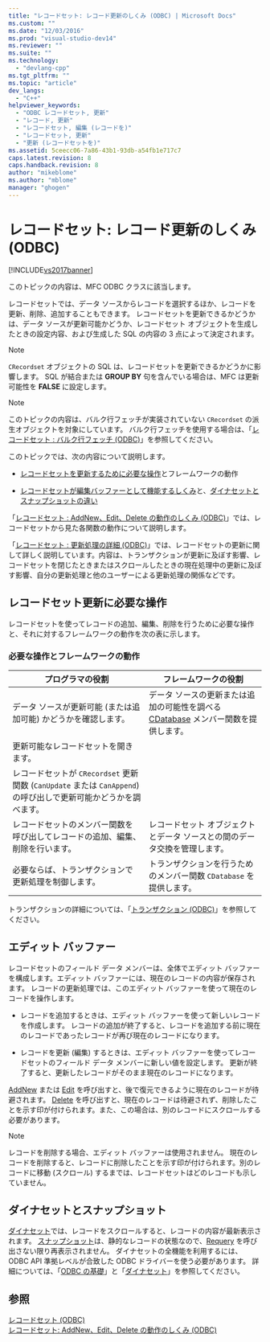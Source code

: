 ```yaml
---
title: "レコードセット: レコード更新のしくみ (ODBC) | Microsoft Docs"
ms.custom: ""
ms.date: "12/03/2016"
ms.prod: "visual-studio-dev14"
ms.reviewer: ""
ms.suite: ""
ms.technology: 
  - "devlang-cpp"
ms.tgt_pltfrm: ""
ms.topic: "article"
dev_langs: 
  - "C++"
helpviewer_keywords: 
  - "ODBC レコードセット, 更新"
  - "レコード, 更新"
  - "レコードセット, 編集 (レコードを)"
  - "レコードセット, 更新"
  - "更新 (レコードセットを)"
ms.assetid: 5ceecc06-7a86-43b1-93db-a54fb1e717c7
caps.latest.revision: 8
caps.handback.revision: 8
author: "mikeblome"
ms.author: "mblome"
manager: "ghogen"
---
```

# レコードセット: レコード更新のしくみ (ODBC)
[!INCLUDE[vs2017banner](../../assembler/inline/includes/vs2017banner.md)]

このトピックの内容は、MFC ODBC クラスに該当します。  
  
 レコードセットでは、データ ソースからレコードを選択するほか、レコードを更新、削除、追加することもできます。  レコードセットを更新できるかどうかは、データ ソースが更新可能かどうか、レコードセット オブジェクトを生成したときの設定内容、および生成した SQL の内容の 3 点によって決定されます。  
  
> [!NOTE]
>  `CRecordset` オブジェクトの SQL は、レコードセットを更新できるかどうかに影響します。  SQL が結合または **GROUP BY** 句を含んでいる場合は、MFC は更新可能性を **FALSE** に設定します。  
  
> [!NOTE]
>  このトピックの内容は、バルク行フェッチが実装されていない `CRecordset` の派生オブジェクトを対象にしています。  バルク行フェッチを使用する場合は、「[レコードセット : バルク行フェッチ \(ODBC\)](../Topic/Recordset:%20Fetching%20Records%20in%20Bulk%20\(ODBC\).md)」を参照してください。  
  
 このトピックでは、次の内容について説明します。  
  
-   [レコードセットを更新するために必要な操作](#_core_your_role_in_recordset_updating)とフレームワークの動作  
  
-   [レコードセットが編集バッファーとして機能するしくみ](#_core_the_edit_buffer)と、[ダイナセットとスナップショットの違い](#_core_dynasets_and_snapshots)  
  
 「[レコードセット : AddNew、Edit、Delete の動作のしくみ \(ODBC\)](../../data/odbc/recordset-how-addnew-edit-and-delete-work-odbc.md)」では、レコードセットから見た各関数の動作について説明します。  
  
 「[レコードセット : 更新処理の詳細 \(ODBC\)](../../data/odbc/recordset-more-about-updates-odbc.md)」では、レコードセットの更新に関して詳しく説明しています。内容は、トランザクションが更新に及ぼす影響、レコードセットを閉じたときまたはスクロールしたときの現在処理中の更新に及ぼす影響、自分の更新処理と他のユーザーによる更新処理の関係などです。  
  
##  <a name="_core_your_role_in_recordset_updating"></a> レコードセット更新に必要な操作  
 レコードセットを使ってレコードの追加、編集、削除を行うために必要な操作と、それに対するフレームワークの動作を次の表に示します。  
  
### 必要な操作とフレームワークの動作  
  
|プログラマの役割|フレームワークの役割|  
|--------------|----------------|  
|データ ソースが更新可能 \(または追加可能\) かどうかを確認します。|データ ソースの更新または追加の可能性を調べる [CDatabase](../../mfc/reference/cdatabase-class.md) メンバー関数を提供します。|  
|更新可能なレコードセットを開きます。||  
|レコードセットが `CRecordset` 更新関数 \(`CanUpdate` または `CanAppend`\) の呼び出しで更新可能かどうかを調べます。||  
|レコードセットのメンバー関数を呼び出してレコードの追加、編集、削除を行います。|レコードセット オブジェクトとデータ ソースとの間のデータ交換を管理します。|  
|必要ならば、トランザクションで更新処理を制御します。|トランザクションを行うためのメンバー関数 `CDatabase` を提供します。|  
  
 トランザクションの詳細については、「[トランザクション \(ODBC\)](../../data/odbc/transaction-odbc.md)」を参照してください。  
  
##  <a name="_core_the_edit_buffer"></a> エディット バッファー  
 レコードセットのフィールド データ メンバーは、全体でエディット バッファーを構成します。エディット バッファーには、現在のレコードの内容が保存されます。  レコードの更新処理では、このエディット バッファーを使って現在のレコードを操作します。  
  
-   レコードを追加するときは、エディット バッファーを使って新しいレコードを作成します。  レコードの追加が終了すると、レコードを追加する前に現在のレコードであったレコードが再び現在のレコードになります。  
  
-   レコードを更新 \(編集\) するときは、エディット バッファーを使ってレコードセットのフィールド データ メンバーに新しい値を設定します。  更新が終了すると、更新したレコードがそのまま現在のレコードになります。  
  
 [AddNew](../Topic/CRecordset::AddNew.md) または [Edit](../Topic/CRecordset::Edit.md) を呼び出すと、後で復元できるように現在のレコードが待避されます。  [Delete](../Topic/CRecordset::Delete.md) を呼び出すと、現在のレコードは待避されず、削除したことを示す印が付けられます。また、この場合は、別のレコードにスクロールする必要があります。  
  
> [!NOTE]
>  レコードを削除する場合、エディット バッファーは使用されません。  現在のレコードを削除すると、レコードに削除したことを示す印が付けられます。別のレコードに移動 \(スクロール\) するまでは、レコードセットはどのレコードも示していません。  
  
##  <a name="_core_dynasets_and_snapshots"></a> ダイナセットとスナップショット  
 [ダイナセット](../../data/odbc/dynaset.md)では、レコードをスクロールすると、レコードの内容が最新表示されます。  [スナップショット](../Topic/Snapshot.md)は、静的なレコードの状態なので、[Requery](../Topic/CRecordset::Requery.md) を呼び出さない限り再表示されません。  ダイナセットの全機能を利用するには、ODBC API 準拠レベルが合致した ODBC ドライバーを使う必要があります。  詳細については、「[ODBC の基礎](../../data/odbc/odbc-basics.md)」と「[ダイナセット](../../data/odbc/dynaset.md)」を参照してください。  
  
## 参照  
 [レコードセット \(ODBC\)](../../data/odbc/recordset-odbc.md)   
 [レコードセット: AddNew、Edit、Delete の動作のしくみ \(ODBC\)](../../data/odbc/recordset-how-addnew-edit-and-delete-work-odbc.md)